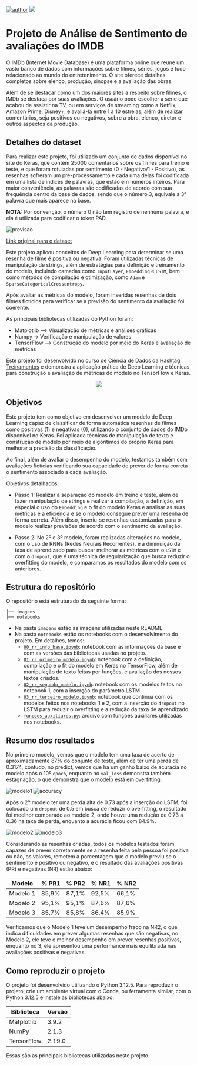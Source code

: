 [![author](https://img.shields.io/badge/Author-Richard_Rafi-blue?style=flat)](https://www.linkedin.com/in/richardrafi/)
[![](https://img.shields.io/badge/Python-3.12%2B-blue?style=flat)](https://www.python.org/)

# Projeto de Análise de Sentimento de avaliações do IMDB

O IMDb (Internet Movie Database) é uma plataforma online que reúne um vasto banco de dados com informações sobre filmes, séries, jogos e tudo relacionado ao mundo do entretenimento. O site oferece detalhes completos sobre elenco, produção, sinopse e a avaliação das obras.

Além de se destacar como um dos maiores sites a respeito sobre filmes, o IMDb se destaca por suas avaliações. O usuário pode escolher a série que acabou de assistir na TV, ou em serviços de streaming como a Netflix, Amazon Prime, Disney+, e avaliá-la entre 1 a 10 estrelas, além de realizar comentários, seja positivos ou negativos, sobre a obra, elenco, diretor e outros aspectos da produção.

## Detalhes do dataset

Para realizar este projeto, foi utilizado um conjunto de dados disponível no site do Keras, que contém 25000 comentários sobre os filmes para treino e teste, e que foram rotuladas por sentimento (0 - Negativo/1 - Positivo), as resenhas sofreram um pré-processamento e cada uma delas foi codificada em uma lista de índices de palavras, que estão em números inteiros. Para maior conveniência, as palavras são codificadas de acordo com sua frequência dentro da base de dados, sendo que o número 3, equivale a 3ª palavra que mais aparece na base. 

**NOTA:** Por convenção, o número 0 não tem registro de nenhuma palavra, e ela é utilizada para codificar o token PAD.

![previsao](imagens/previsao.png)

[Link original para o dataset](https://keras.io/api/datasets/imdb/)

Este projeto aplicou conceitos de Deep Learning para determinar se uma resenha de filme é positiva ou negativa. Foram utilizadas técnicas de manipulação de strings, além de estratégias para definição e treinamento do modelo, incluindo camadas como `InputLayer`, `Embedding` e `LSTM`, bem como métodos de compilação e otimização, como `Adam` e `SparseCategoricalCrossentropy`.

Após avaliar as métricas do modelo, foram inseridas resenhas de dois filmes fictícios para verificar se a previsão do sentimento da avaliação foi coerente.

As principais bibliotecas utilizadas do Python foram:

- Matplotlib –> Visualização de métricas e análises gráficas
- Numpy -> Verificação e manipulação de valores
- TensorFlow –> Construção do modelo por meio do Keras e avaliação de métricas

Este projeto foi desenvolvido no curso de Ciência de Dados da [Hashtag Treinamentos](https://www.hashtagtreinamentos.com/) e demonstra a aplicação prática de Deep Learning e técnicas para construção e avaliação de métricas do modelo no TensorFlow e Keras.

<p align="center"
    <a href="https://www.linkedin.com/in/richardrafi/" target="_blank"><img src="https://img.shields.io/badge/-LinkedIn-%230077B5?style=for-the-badge&logo=linkedin&logoColor=white" target="_blank"></a> 
</p>

## Objetivos

Este projeto tem como objetivo em desenvolver um modelo de Deep Learning capaz de classificar de forma automática resenhas de filmes como positivas (1) e negativas (0), utilizando o conjunto de dados do IMDb disponível no Keras. Foi aplicada técnicas de manipulação de texto e construção de modelo por meio de algorítimos do próprio Keras para melhorar a precisão da classificação.

Ao final, além de avaliar o desempenho do modelo, testamos também com avaliações fictícias verificando sua capacidade de prever de forma correta o sentimento associado a cada avaliação.

Objetivos detalhados:

- Passo 1: Realizar a separação do modelo em treino e teste, além de fazer manipulação de strings e realizar a compilação, a definição, em especial o uso do `Embedding` e o fit do modelo Keras e analisar as suas métricas e a eficiência e se o modelo consegue prever uma resenha de forma correta. Além disso, inseriu-se resenhas customizadas para o modelo realizar previsões de acordo com o sentimento da avaliação.

- Passo 2: No 2º e 3º modelo, foram realizadas alterações no modelo, com o uso de RNNs (Redes Neurais Recorrentes), e a diminuição da taxa de aprendizado para buscar melhorar as métricas com o `LSTM` e  com o `dropout`, que é uma técnica de regularização que busca reduzir o overfitting do modelo, e comparamos os resultados do modelo com os anteriores.

## Estrutura do repositório

O repositório está estruturado da seguinte forma:

```
├── imagens
├── notebooks
```

- Na pasta `imagens` estão as imagens utilizadas neste README.
- Na pasta `notebooks` estão os notebooks com o desenvolvimento do projeto. Em detalhes, temos:
  - [`00_rr_info_base.ipynb`](notebooks/00_rr_info_base.ipynb): notebook com as informações da base e com as versões das bibliotecas usadas no projeto.
  - [`01_rr_primeiro_modelo.ipynb`](01_rr_primeiro_modelo.ipynb): notebook com a definição, compilação e o fit do modelo em Keras no TensorFlow, além de manipulação de texto feitas por funções, e avaliação dos nossos textos criados.
  - [`02_rr_segundo_modelo.ipynb`](notebooks/02_rr_segundo_modelo.ipynb): notebook com os modelos feitos no notebook 1, com a inserção do parâmetro LSTM.
  - [`03_rr_terceiro_modelo.ipynb`](notebooks/03_rr_terceiro_modelo.ipynb): notebook que continua com os modelos feitos nos notebooks 1 e 2, com a inserção do `dropout` no LSTM para reduzir o overfitting e a redução da taxa de aprendizado.
  - [`funcoes_auxiliares.py`](notebooks/funcoes_auxiliares.py): arquivo com funções auxiliares utilizadas nos notebooks.
  

## Resumo dos resultados

No primeiro modelo, vemos que o modelo tem uma taxa de acerto de aproximadamente 87% do conjunto de teste, além de ter uma perda de 0.3174, contudo, no predict, vemos que há um ganho baixo de acurácia no modelo após o 10º `epoch`, enquanto no `val_loss` demonstra também estagnação, o que demonstra que o modelo está em overfitting. 

![modelo1](imagens/modelo1.png)
![accuracy](imagens/accuracy.png)

Após o 2º modelo ter uma perda alta de 0.73 após a inserção do LSTM, foi colocado um `dropout` de 0.5 em busca de reduzir o overfitting, o resultado foi meelhor comparado ao modelo 2, onde houve uma redução de 0.73 a 0.36 na taxa de perda, enquanto a acurácia ficou com 84.9%.

![modelo2](imagens/modelo2.png)
![modelo3](imagens/modelo3.png)

Considerando as resenhas criadas, todos os modelos testados foram capazes de prever corretamente se a resenha feita pela pessoa foi positiva ou não, os valores, remetem a porcentagem que o modelo previu se o sentimento é positivo ou negativo, e o resultado das avaliações positivas (PR) e negativas (NR) estão abaixo:

|  Modelo  | % PR1 | % PR2 | % NR1 | % NR2 |
| ---------| ----- | ----- | ----- | ----- |
|Modelo 1  | 85,9% | 87,1% | 92,5% | 66,1% |
|Modelo 2  | 95,1% | 95,1% | 87,6% | 87,6% |
|Modelo 3  | 85,7% | 85,8% | 86,4% | 85,9% |

Verificamos que o Modelo 1 teve um desempenho fraco na NR2, o que indica dificuldades em prever algumas resenhas que são negativas, no Modelo 2, ele teve o melhor desempenho em prever resenhas positivas, enquanto no 3, ele apresentou uma performance mais equilibrada nas avaliações positivas e negativas.

## Como reproduzir o projeto

O projeto foi desenvolvido utilizando o Python 3.12.5. Para reproduzir o projeto, crie um ambiente virtual com o Conda, ou ferramenta similar, com o Python 3.12.5 e instale as bibliotecas abaixo:


|  Biblioteca   |  Versão |
|-------------- | ------- |
|Matplotlib     |  3.9.2  |
|NumPy          |  2.1.3  |
|TensorFlow     | 2.19.0  |
 
Essas são as principais bibliotecas utilizadas neste projeto. 